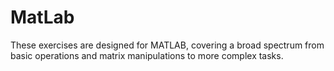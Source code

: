 # MatLab
 These exercises are designed for MATLAB, covering a broad spectrum from basic operations and matrix manipulations to more complex tasks.
